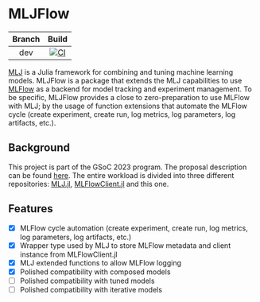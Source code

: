 # MLJFlow

| Branch | Build |
| :---: | :---: |
| dev | [![CI](https://github.com/pebeto/MLJFlow.jl/actions/workflows/CI.yml/badge.svg?branch=dev)](https://github.com/pebeto/MLJFlow.jl/actions/workflows/CI.yml) |

[MLJ](https://github.com/alan-turing-institute/MLJ.jl) is a Julia framework for
combining and tuning machine learning models. MLJFlow is a package that extends
the MLJ capabilities to use [MLFlow](https://mlflow.org/) as a backend for
model tracking and experiment management. To be specific, MLJFlow provides a
close to zero-preparation to use MLFlow with MLJ; by the usage of function
extensions that automate the MLFlow cycle (create experiment, create run, log
metrics, log parameters, log artifacts, etc.).

## Background
This project is part of the GSoC 2023 program. The proposal description can be
found [here](https://summerofcode.withgoogle.com/programs/2023/projects/iRxuzeGJ).
The entire workload is divided into three different repositories:
[MLJ.jl](https://github.com/alan-turing-institute/MLJ.jl), 
[MLFlowClient.jl](https://github.com/JuliaAI/MLFlowClient.jl) and this one.

## Features
- [x] MLFlow cycle automation (create experiment, create run, log metrics, log
  parameters, log artifacts, etc.)
- [x] Wrapper type used by MLJ to store MLFlow metadata and client instance
  from MLFlowClient.jl
- [x] MLJ extended functions to allow MLFlow logging
- [x] Polished compatibility with composed models
- [ ] Polished compatibility with tuned models
- [ ] Polished compatibility with iterative models
